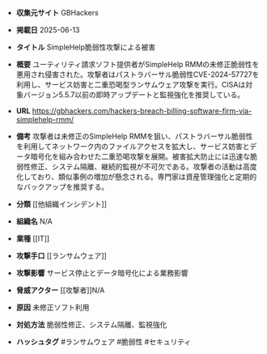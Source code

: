 - **収集元サイト**
GBHackers

- **掲載日**
2025-06-13

- **タイトル**
SimpleHelp脆弱性攻撃による被害

- **概要**
ユーティリティ請求ソフト提供者がSimpleHelp RMMの未修正脆弱性を悪用され侵害された。攻撃者はパストラバーサル脆弱性CVE-2024-57727を利用し、サービス妨害と二重恐喝型ランサムウェア攻撃を実行。CISAは対象バージョン5.5.7以前の即時アップデートと監視強化を推奨している。

- **URL**
https://gbhackers.com/hackers-breach-billing-software-firm-via-simplehelp-rmm/

- **備考**
攻撃者は未修正のSimpleHelp RMMを狙い、パストラバーサル脆弱性を利用してネットワーク内のファイルアクセスを拡大し、サービス妨害とデータ暗号化を組み合わせた二重恐喝攻撃を展開。被害拡大防止には迅速な脆弱性修正、システム隔離、継続的監視が不可欠である。攻撃者の活動は高度化しており、類似事例の増加が懸念される。専門家は資産管理強化と定期的なバックアップを推奨する。

- **分類**
[[他組織インシデント]]

- **組織名**
N/A

- **業種**
[[IT]]

- **攻撃手口**
[[ランサムウェア]]

- **攻撃影響**
サービス停止とデータ暗号化による業務影響

- **脅威アクター**
[[攻撃者]]N/A

- **原因**
未修正ソフト利用

- **対処方法**
脆弱性修正、システム隔離、監視強化

- **ハッシュタグ**
#ランサムウェア #脆弱性 #セキュリティ
